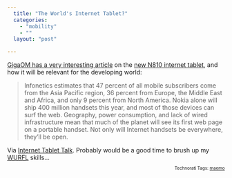 ```yaml
---
  title: "The World's Internet Tablet?"
  categories: 
    - "mobility"
    - ""
  layout: "post"

---
```

<a href="http://gigaom.com/2007/11/01/nokia-the-n810-tablet-the-long-view/">GigaOM has a very interesting article</a> on the <a href="http://www.internettablettalk.com/2007/10/17/the-nokia-n810-internet-tablet/">new N810 internet tablet</a>, and how it will be relevant for the developing world:

<blockquote>Infonetics estimates that 47 percent of all mobile subscribers come from the Asia Pacific region, 36 percent from Europe, the Middle East and Africa, and only 9 percent from North America. Nokia alone will ship 400 million handsets this year, and most of those devices can surf the web. Geography, power consumption, and lack of wired infrastructure mean that much of the planet will see its first web page on a portable handset. Not only will Internet handsets be everywhere, they’ll be open.</blockquote>Via <a href="http://www.internettablettalk.com/2007/11/02/nokia-takes-the-long-view-of-the-walkaround-web-2/">Internet Tablet Talk</a>. Probably would be a good time to brush up my <a href="http://wurfl.sourceforge.net/">WURFL</a> skills...

<p style="text-align:right;font-size:10px;">Technorati Tags: <a href="http://www.technorati.com/tag/maemo" rel="tag">maemo</a></p>